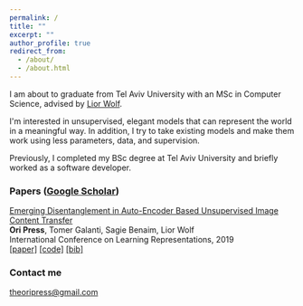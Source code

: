 ```yaml
---
permalink: /
title: ""
excerpt: ""
author_profile: true
redirect_from: 
  - /about/
  - /about.html
---
```


I am about to graduate from Tel Aviv University with an MSc in Computer Science, advised by [Lior Wolf](https://www.cs.tau.ac.il/~wolf/).

I'm interested in unsupervised, elegant models that can represent the world in a meaningful way. In addition, I try to take existing models and make them work using less parameters, data, and supervision.

Previously, I completed my BSc degree at Tel Aviv University and briefly worked as a software developer. 

### Papers ([Google Scholar](https://scholar.google.com/citations?user=vDNPTAkAAAAJ&hl=en))

[Emerging Disentanglement in Auto-Encoder Based Unsupervised Image Content Transfer](https://openreview.net/pdf?id=BylE1205Fm) <br>
**Ori Press**, Tomer Galanti, Sagie Benaim, Lior Wolf <br>
International Conference on Learning Representations, 2019 <br>
[[paper]](https://openreview.net/pdf?id=BylE1205Fm)  [[code]](https://github.com/oripress/ContentDisentanglement) [[bib]](https://scholar.google.com/scholar?hl=en&as_sdt=0%2C5&q=Emerging+Disentanglement+in+Auto-Encoder+Based+Unsupervised+Image+Content+Transfer&btnG=) <br> 


### Contact me

[theoripress@gmail.com](mailto:theoripress@gmail.com)
